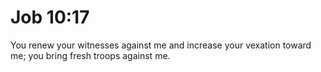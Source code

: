 # Job 10:17

You renew your witnesses against me and increase your vexation toward me; you bring fresh troops against me.
